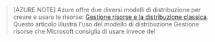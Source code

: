 > [AZURE.NOTE] Azure offre due diversi modelli di distribuzione per creare e usare le risorse: [Gestione risorse e la distribuzione classica](../articles/resource-manager-deployment-model.md). Questo articolo illustra l'uso del modello di distribuzione Gestione risorse che Microsoft consiglia di usare invece del